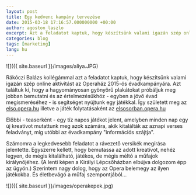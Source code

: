 ```yaml
---
layout: post
title: Egy kedvenc kampány tervezése
date: 2015-03-18 17:16:57.000000000 +00:00
author: agoston_laszlo
excerpt: Azt a feladatot kaptuk, hogy készítsünk valami igazán szép online aktivitást az Operaház 2015-ös évadkampányára. Azt találtuk ki, hogy a hagyományosan gyönyörű plakátokat próbáljuk meg jobban bemutatni és az értelmezésükhöz - egyben a jövő évad megismeréséhez - is segítséget nyújtunk egy játékkal.
categories: blog
tags: [marketing]
lang: hu
---
```


![]({{ site.baseurl }}/images/aliya.JPG)

Rákóczi Balázs kollégámmal azt a feladatot kaptuk, hogy készítsünk valami igazán szép online aktivitást az Operaház 2015-ös évadkampányára. Azt találtuk ki, hogy a hagyományosan gyönyörű plakátokat próbáljuk meg jobban bemutatni és az értelmezésükhöz - egyben a jövő évad megismeréséhez - is segítséget nyújtunk egy játékkal. Így született meg az [elso.opera.hu](http://elso.opera.hu) illetve a játék folytatásaként az [elsosorban.opera.hu](http://elsosorban.opera.hu)

Előbbi - teaserként - egy tíz napos játékot jelent, amelyben minden nap egy új kreatívot mutattunk meg azok számára, akik kitalálták az aznapi verses feladványt, míg utóbbi az évadkampány "információs szájtja".

Számomra a legkedvesebb feladatot a rávezető versikék megírása jelentette. Egyszerre kellett, hogy bemutassa az adott kreatívot, nehéz legyen, de mégis kitalálható, játékos, de mégis méltó a műfajok királynőjéhez. (A lenti képen a Királyi Lépcsőházban elbújva dolgozom épp az ügyön.) Szerintem nagy dolog, hogy az Opera belemegy az ilyen játékokba. És életbevágó a műfaj szempontjából...

![]({{ site.baseurl }}/images/operakepek.jpg)
